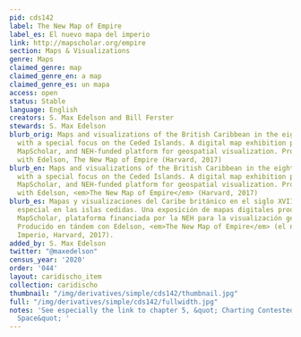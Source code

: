 ```yaml
---
pid: cds142
label: The New Map of Empire
label_es: El nuevo mapa del imperio
link: http://mapscholar.org/empire
section: Maps & Visualizations
genre: Maps
claimed_genre: map
claimed_genre_en: a map
claimed_genre_es: un mapa
access: open
status: Stable
language: English
creators: S. Max Edelson and Bill Ferster
stewards: S. Max Edelson
blurb_orig: Maps and visualizations of the British Caribbean in the eighteenth century,
  with a special focus on the Ceded Islands. A digital map exhibition produced on
  MapScholar, and NEH-funded platform for geospatial visualization. Produced in tandem
  with Edelson, The New Map of Empire (Harvard, 2017)
blurb_en: Maps and visualizations of the British Caribbean in the eighteenth century,
  with a special focus on the Ceded Islands. A digital map exhibition produced on
  MapScholar, and NEH-funded platform for geospatial visualization. Produced in tandem
  with Edelson, <em>The New Map of Empire</em> (Harvard, 2017)
blurb_es: Mapas y visualizaciones del Caribe británico en el siglo XVIII, con un enfoque
  especial en las islas cedidas. Una exposición de mapas digitales producida en la
  MapScholar, plataforma financiada por la NEH para la visualización geoespacial.
  Producido en tándem con Edelson, <em>The New Map of Empire</em> (el nuevo Mapa del
  Imperio, Harvard, 2017).
added_by: S. Max Edelson
twitter: "@maxedelson"
census_year: '2020'
order: '044'
layout: caridischo_item
collection: caridischo
thumbnail: "/img/derivatives/simple/cds142/thumbnail.jpg"
full: "/img/derivatives/simple/cds142/fullwidth.jpg"
notes: 'See especially the link to chapter 5, &quot; Charting Contested Caribbean
  Space&quot; '
---
```

